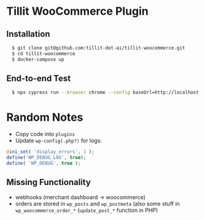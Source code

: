 # Tillit WooCommerce Plugin

## Installation

```bash
  $ git clone git@github.com:tillit-dot-ai/tillit-woocommerce.git
  $ cd tillit-woocommerce
  $ docker-compose up
```


## End-to-end Test
```bash
  $ npx cypress run --browser chrome --config baseUrl=http://localhost
```

# Random Notes

* Copy code into `plugins`
* Update `wp-config(.php?)` for logs:

```php
@ini_set( 'display_errors', 1 );
define('WP_DEBUG_LOG', true);
define( 'WP_DEBUG', true );
```

## Missing Functionality

* webhooks (merchant dashboard -> woocommerce)
* orders are stored in `wp_posts` and `wp_postmeta` (also some stuff in `wp_woocommerce_order_*` (`update_post_*` function in PHP)
